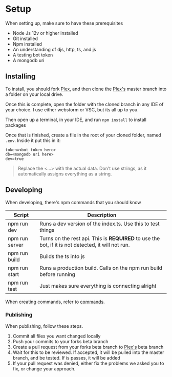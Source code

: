 # Setup

When setting up, make sure to have these prerequisites

- Node Js 12v or higher installed
- Git installed
- Npm installed
- An understanding of djs, http, ts, and js
- A testing bot token
- A mongodb uri

## Installing

To install, you should fork [Plex](https://github.com/carterdacat/plex), and then clone the [Plex's](https://github.com/carterdacat/plex) master branch into a folder on your local drive.

Once this is complete, open the folder with the cloned branch in any IDE of your choice. I use either webstorm or VSC, but its all up to you.

Then open up a terminal, in your IDE, and run `npm install` to install packages

Once that is finished, create a file in the root of your cloned folder, named `.env`. Inside it put this in it:

```
token=<bot token here>
db=<mongodb uri here>
dev=true
```

> Replace the <...> with the actual data. Don't use strings, as it automatically assigns everything as a string.

## Developing

When developing, there's npm commands that you should know

| Script | Description |
| ----------- | ----------- |
| npm run dev | Runs a dev version of the index.ts. Use this to test things |
| npm run server | Turns on the rest api. This is **REQUIRED** to use the bot, if it is not detected, it will not run. |
| npm run build | Builds the ts into js |
| npm run start | Runs a production build. Calls on the npm run build before running |
| npm run test | Just makes sure everything is connecting alright |

When creating commands, refer to [commands](command.md).

### Publishing

When publishing, follow these steps.

1. Commit all files you want changed locally
2. Push your commits to your forks beta branch
3. Create a pull request from your forks beta branch to [Plex's](https://github.com/carterdacat/plex) beta branch
4. Wait for this to be reviewed. If accepted, it will be pulled into the master branch, and be tested. If is passes, it will be added
5. If your pull request was denied, either fix the problems we asked you to fix, or change your approach.
